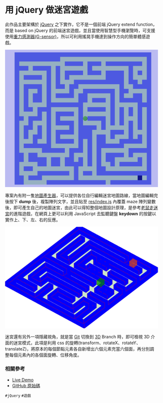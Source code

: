 # 用 jQuery 做迷宮遊戲

此作品主要架構於 [jQuery](https://jquery.com/) 之下實作，它不是一個前端 jQuery extend function，而是 based on jQuery 的前端迷宮遊戲，並且當使用智慧型手機瀏覽時，可支援使用[重力感測器(G-sensor)](https://zh.wikipedia.org/wiki/%E5%8A%A0%E9%80%9F%E8%A6%8F)，所以可利用搖晃手機達到操作方向的簡單體感遊戲。

![迷宮還有另外一項隱藏視角，就是當 Git 切換到 3D Branch 時，即可檢視 3D 介面的迷宮模式，此項是利用 css 的旋轉(transform、rotateX、rotateY、translateZ)，將原本的每個節點元素各自新增出六個元素充當六個面，再分別調整每個元素內的各個面旋轉、位移角度](img/001.jpg)

專案內有附一隻[地圖產生器](https://works.ioa.tw/OA-maze/create.html)，可以提供各位自行編輯迷宮地圖路線，當地圖編輯完後按下 **dump** 後，複製陣列文字，並且貼至 [res/index.js](https://works.ioa.tw/OA-maze/create.html) 內覆蓋 maze 陣列變數後，即可產生自己的地圖迷宮，由此可以得知整個地圖設計原理，是參考[老鼠走迷宮](http://openhome.cc/Gossip/AlgorithmGossip/MouseGoMaze.htm)的進階遊戲，在網頁上更可以利用 JavaScript 去監聽鍵盤 **keydown** 的按鍵以實作上、下、左、右的反應。

![二維陣列製作的迷宮，參考老鼠走迷宮，在網頁上更可以利用 JavaScript 去監聽鍵盤 keydown 的按鍵以實作上、下、左、右的反應](img/002.jpg)

迷宮還有另外一項隱藏視角，就是當 [Git](https://git-scm.com/) 切換到 [3D](https://github.com/comdan66/OA-maze/tree/3D) Branch 時，即可檢視 3D 介面的迷宮模式，此項是利用 css 的旋轉(transform、rotateX、rotateY、translateZ)，將原本的每個節點元素各自新增出六個元素充當六個面，再分別調整每個元素內的各個面旋轉、位移角度。

### 相關參考
* [Live Demo](https://works.ioa.tw/OA-maze/index.html)
* [GitHub 原始碼](https://github.com/comdan66/OA-maze)

`#jQuery` `#遊戲`